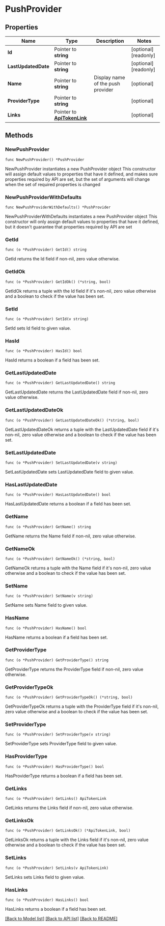 # PushProvider

## Properties

Name | Type | Description | Notes
------------ | ------------- | ------------- | -------------
**Id** | Pointer to **string** |  | [optional] [readonly] 
**LastUpdatedDate** | Pointer to **string** |  | [optional] [readonly] 
**Name** | Pointer to **string** | Display name of the push provider | [optional] 
**ProviderType** | Pointer to **string** |  | [optional] 
**Links** | Pointer to [**ApiTokenLink**](ApiTokenLink.md) |  | [optional] 

## Methods

### NewPushProvider

`func NewPushProvider() *PushProvider`

NewPushProvider instantiates a new PushProvider object
This constructor will assign default values to properties that have it defined,
and makes sure properties required by API are set, but the set of arguments
will change when the set of required properties is changed

### NewPushProviderWithDefaults

`func NewPushProviderWithDefaults() *PushProvider`

NewPushProviderWithDefaults instantiates a new PushProvider object
This constructor will only assign default values to properties that have it defined,
but it doesn't guarantee that properties required by API are set

### GetId

`func (o *PushProvider) GetId() string`

GetId returns the Id field if non-nil, zero value otherwise.

### GetIdOk

`func (o *PushProvider) GetIdOk() (*string, bool)`

GetIdOk returns a tuple with the Id field if it's non-nil, zero value otherwise
and a boolean to check if the value has been set.

### SetId

`func (o *PushProvider) SetId(v string)`

SetId sets Id field to given value.

### HasId

`func (o *PushProvider) HasId() bool`

HasId returns a boolean if a field has been set.

### GetLastUpdatedDate

`func (o *PushProvider) GetLastUpdatedDate() string`

GetLastUpdatedDate returns the LastUpdatedDate field if non-nil, zero value otherwise.

### GetLastUpdatedDateOk

`func (o *PushProvider) GetLastUpdatedDateOk() (*string, bool)`

GetLastUpdatedDateOk returns a tuple with the LastUpdatedDate field if it's non-nil, zero value otherwise
and a boolean to check if the value has been set.

### SetLastUpdatedDate

`func (o *PushProvider) SetLastUpdatedDate(v string)`

SetLastUpdatedDate sets LastUpdatedDate field to given value.

### HasLastUpdatedDate

`func (o *PushProvider) HasLastUpdatedDate() bool`

HasLastUpdatedDate returns a boolean if a field has been set.

### GetName

`func (o *PushProvider) GetName() string`

GetName returns the Name field if non-nil, zero value otherwise.

### GetNameOk

`func (o *PushProvider) GetNameOk() (*string, bool)`

GetNameOk returns a tuple with the Name field if it's non-nil, zero value otherwise
and a boolean to check if the value has been set.

### SetName

`func (o *PushProvider) SetName(v string)`

SetName sets Name field to given value.

### HasName

`func (o *PushProvider) HasName() bool`

HasName returns a boolean if a field has been set.

### GetProviderType

`func (o *PushProvider) GetProviderType() string`

GetProviderType returns the ProviderType field if non-nil, zero value otherwise.

### GetProviderTypeOk

`func (o *PushProvider) GetProviderTypeOk() (*string, bool)`

GetProviderTypeOk returns a tuple with the ProviderType field if it's non-nil, zero value otherwise
and a boolean to check if the value has been set.

### SetProviderType

`func (o *PushProvider) SetProviderType(v string)`

SetProviderType sets ProviderType field to given value.

### HasProviderType

`func (o *PushProvider) HasProviderType() bool`

HasProviderType returns a boolean if a field has been set.

### GetLinks

`func (o *PushProvider) GetLinks() ApiTokenLink`

GetLinks returns the Links field if non-nil, zero value otherwise.

### GetLinksOk

`func (o *PushProvider) GetLinksOk() (*ApiTokenLink, bool)`

GetLinksOk returns a tuple with the Links field if it's non-nil, zero value otherwise
and a boolean to check if the value has been set.

### SetLinks

`func (o *PushProvider) SetLinks(v ApiTokenLink)`

SetLinks sets Links field to given value.

### HasLinks

`func (o *PushProvider) HasLinks() bool`

HasLinks returns a boolean if a field has been set.


[[Back to Model list]](../README.md#documentation-for-models) [[Back to API list]](../README.md#documentation-for-api-endpoints) [[Back to README]](../README.md)


